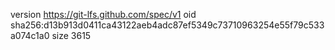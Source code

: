 version https://git-lfs.github.com/spec/v1
oid sha256:d13b913d0411ca43122aeb4adc87ef5349c73710963254e55f79c533a074c1a0
size 3615
